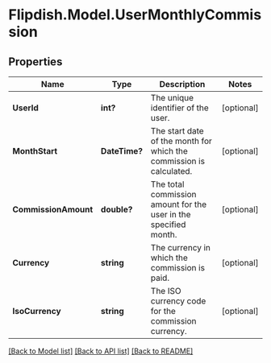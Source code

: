 # Flipdish.Model.UserMonthlyCommission
## Properties

Name | Type | Description | Notes
------------ | ------------- | ------------- | -------------
**UserId** | **int?** | The unique identifier of the user. | [optional] 
**MonthStart** | **DateTime?** | The start date of the month for which the commission is calculated. | [optional] 
**CommissionAmount** | **double?** | The total commission amount for the user in the specified month. | [optional] 
**Currency** | **string** | The currency in which the commission is paid. | [optional] 
**IsoCurrency** | **string** | The ISO currency code for the commission currency. | [optional] 

[[Back to Model list]](../README.md#documentation-for-models) [[Back to API list]](../README.md#documentation-for-api-endpoints) [[Back to README]](../README.md)

